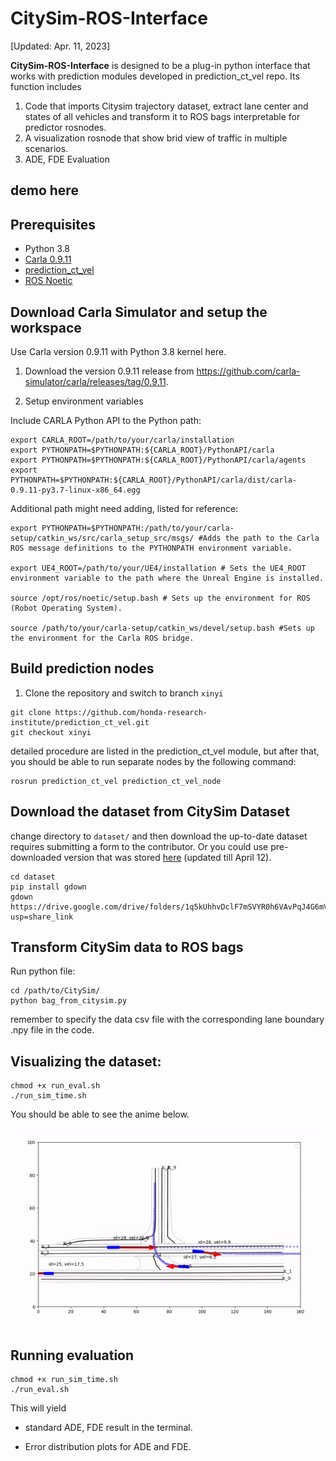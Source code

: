 # CitySim-ROS-Interface

[Updated: Apr. 11, 2023]

**CitySim-ROS-Interface** is designed to be a plug-in python interface that works with prediction modules developed in prediction_ct_vel repo. Its function includes
1. Code that imports Citysim trajectory dataset, extract lane center and states of all vehicles and transform it to ROS bags interpretable for predictor rosnodes.
2. A visualization rosnode that show brid view of traffic in multiple scenarios.  
3. ADE, FDE Evaluation  

## demo here


## Prerequisites
- Python 3.8
- [Carla 0.9.11](https://github.com/honda-research-institute/carla-setup/tree/0.9.11)
- [prediction_ct_vel]()
- [ROS Noetic](http://wiki.ros.org/noetic/Installation)


## Download Carla Simulator and setup the workspace

Use Carla version 0.9.11 with Python 3.8 kernel here.

1. Download the version 0.9.11 release from https://github.com/carla-simulator/carla/releases/tag/0.9.11.

2. Setup environment variables

Include CARLA Python API to the Python path:

```
export CARLA_ROOT=/path/to/your/carla/installation
export PYTHONPATH=$PYTHONPATH:${CARLA_ROOT}/PythonAPI/carla
export PYTHONPATH=$PYTHONPATH:${CARLA_ROOT}/PythonAPI/carla/agents
export PYTHONPATH=$PYTHONPATH:${CARLA_ROOT}/PythonAPI/carla/dist/carla-0.9.11-py3.7-linux-x86_64.egg
```

Additional path might need adding, listed for reference:

```
export PYTHONPATH=$PYTHONPATH:/path/to/your/carla-setup/catkin_ws/src/carla_setup_src/msgs/ #Adds the path to the Carla ROS message definitions to the PYTHONPATH environment variable.

export UE4_ROOT=/path/to/your/UE4/installation # Sets the UE4_ROOT environment variable to the path where the Unreal Engine is installed.

source /opt/ros/noetic/setup.bash # Sets up the environment for ROS (Robot Operating System).

source /path/to/your/carla-setup/catkin_ws/devel/setup.bash #Sets up the environment for the Carla ROS bridge.

```

## Build prediction nodes
1. Clone the repository and switch to branch  `xinyi`
```
git clone https://github.com/honda-research-institute/prediction_ct_vel.git
git checkout xinyi
```

detailed procedure are listed in the prediction_ct_vel module, but after that, you should be able to run separate nodes by the following command:
```
rosrun prediction_ct_vel prediction_ct_vel_node
```
## Download the dataset from CitySim Dataset
change directory to `dataset/` and then download the up-to-date dataset requires submitting a form to the contributor. Or you could use pre-downloaded version that was stored [here](https://drive.google.com/drive/folders/1q5kUhhvDclF7mSVYR0h6VAvPqJ4G6mVl?usp=share_link) (updated till April 12). 
```
cd dataset
pip install gdown
gdown https://drive.google.com/drive/folders/1q5kUhhvDclF7mSVYR0h6VAvPqJ4G6mVl?usp=share_link
```


## Transform CitySim data to ROS bags
Run python file:

```
cd /path/to/CitySim/
python bag_from_citysim.py
```
 remember to specify the data csv file with the corresponding lane boundary .npy file in the code.


## Visualizing the dataset: 
```
chmod +x run_eval.sh
./run_sim_time.sh
```
You should be able to see the anime below. 

![Demo of the CitySim data interface, using McCulloch unsignalized traffic scenario](demo/demo_draft.gif)

## Running evaluation
```
chmod +x run_sim_time.sh 
./run_eval.sh
```
This will yield 

- standard ADE, FDE result in the terminal.

- Error distribution plots for ADE and FDE.


